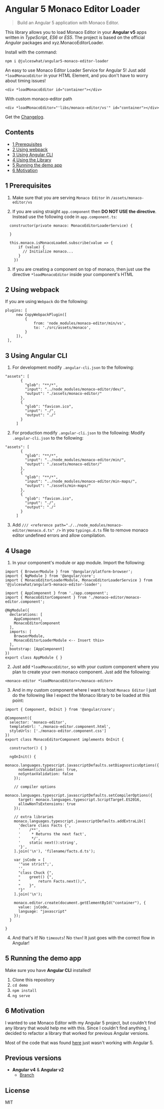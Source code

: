 # Angular 5 Monaco Editor Loader
>Build an Angular 5 application with Monaco Editor.

This library allows you to load Monaco Editor in your **Angular v5** apps written in _TypeScript_, _ES6_ or _ES5_. 
The project is based on the official _Angular_ packages and xyz.MonacoEditorLoader.


Install with the command:

```
npm i @julceswhat/angular5-monaco-editor-loader
```

An easy to use Monaco Editor Loader Service for Angular 5! Just add `*loadMonacoEditor` in your HTML Element, and you don't have to worry about timing issues!

```
<div *loadMonacoEditor id="container"></div> 

```

With custom monaco-editor path
```
<div *loadMonacoEditor="'libs/monaco-editor/vs'" id="container"></div> 

```

Get the [Changelog](https://github.com/julceswhat/angular5-monaco-editor-loader/blob/master/CHANGELOG.md).

## Contents
* [1 Prerequisites](#1)
* [2 Using webpack](#2)
* [3 Using Angular CLI](#3)
* [4 Using the Library](#4)
* [5 Running the demo app](#5)
* [6 Motivation](#6)

## <a name="1"></a>1 Prerequisites

1. Make sure that you are serving `Monaco Editor` in `/assets/monaco-editor/vs`

2. If you are using straight `app.component` then **DO NOT USE the directive**. Instead use the following code in `app.component.ts`:

```
  constructor(private monaco: MonacoEditorLoaderService) {

  }

  this.monaco.isMonacoLoaded.subscribe(value => {
      if (value) {
        // Initialize monaco...
      }
    })
```

3. If you are creating a component on top of monaco, then just use the directive `*loadMonacoEditor` inside your component's HTML

## <a name="2"></a>2 Using webpack
If you are using `Webpack` do the following:
```
plugins: [
     new CopyWebpackPlugin([
         {
             from: 'node_modules/monaco-editor/min/vs',
             to: './src/assets/monaco',
         }
     ]),
 ],
 ```

## <a name="3"></a>3 Using Angular CLI

1. For development modify `.angular-cli.json` to the following:
 ```
 "assets": [
        {
          "glob": "**/*",
          "input": "../node_modules/monaco-editor/dev/",
          "output": "./assets/monaco-editor/"
        },
        {
          "glob": "favicon.ico",
          "input": "./",
          "output": "./"
        }
      ]
```

2. For production modify `.angular-cli.json` to the following:
Modify `.angular-cli.json` to the following:
 ```
 "assets": [
        {
          "glob": "**/*",
          "input": "../node_modules/monaco-editor/min/",
          "output": "./assets/monaco-editor/"
        },
        {
          "glob": "**/*",
          "input": "../node_modules/monaco-editor/min-maps/",
          "output": "./assets/min-maps/"
        },
        {
          "glob": "favicon.ico",
          "input": "./",
          "output": "./"
        }
      ]
```

3. Add `/// <reference path="./../node_modules/monaco-editor/monaco.d.ts" />` in you `typings.d.ts` file to remove monaco editor undefined errors and allow compilation.

## <a name="4"></a>4 Usage

1. In your component's module or app module. Import the following:

```
import { BrowserModule } from '@angular/platform-browser';
import { NgModule } from '@angular/core';
import { MonacoEditorLoaderModule, MonacoEditorLoaderService } from '@julceswhat/angular5-monaco-editor-loader';

import { AppComponent } from './app.component';
import { MonacoEditorComponent } from './monaco-editor/monaco-editor.component';

@NgModule({
  declarations: [
    AppComponent,
    MonacoEditorComponent
  ],
  imports: [
    BrowserModule,
    MonacoEditorLoaderModule <-- Insert this>
  ],
  bootstrap: [AppComponent]
})
export class AppModule { }

```

2. Just add `*loadMonacoEditor`, so with your custom component where you plan to create your own monaco component. Just add the following:

```
<monaco-editor *loadMonacoEditor></monaco-editor>
```

3. And in my custom component where I want to host `Monaco Editor` I just do the following like I expect the Monaco library to be loaded at this point:

```
import { Component, OnInit } from '@angular/core';

@Component({
  selector: 'monaco-editor',
  templateUrl: './monaco-editor.component.html',
  styleUrls: ['./monaco-editor.component.css']
})
export class MonacoEditorComponent implements OnInit {

  constructor() { }

  ngOnInit() {
    monaco.languages.typescript.javascriptDefaults.setDiagnosticsOptions({
      noSemanticValidation: true,
      noSyntaxValidation: false
    });

    // compiler options
    monaco.languages.typescript.javascriptDefaults.setCompilerOptions({
      target: monaco.languages.typescript.ScriptTarget.ES2016,
      allowNonTsExtensions: true
    });

    // extra libraries
    monaco.languages.typescript.javascriptDefaults.addExtraLib([
      'declare class Facts {',
      '    /**',
      '     * Returns the next fact',
      '     */',
      '    static next():string',
      '}',
    ].join('\n'), 'filename/facts.d.ts');

    var jsCode = [
      '"use strict";',
      '',
      "class Chuck {",
      "    greet() {",
      "        return Facts.next();",
      "    }",
      "}"
    ].join('\n');

    monaco.editor.create(document.getElementById("container"), {
      value: jsCode,
      language: "javascript"
    });
  }

}
```

4. And that's it! No `timeouts`! No `then`! It just goes with the correct flow in Angular!

## <a name="5"></a>5 Running the demo app
Make sure you have **Angular CLI** installed!

1. Clone this repository
2. `cd demo`
3. `npm install`
4. `ng serve`

## <a name="6"></a>6 Motivation
I wanted to use Monaco Editor with my Angular 5 project, but couldn't find any library that would help me with this. Since I couldn't find anything, I decided to refactor a library that worked for previous Angular versions.

Most of the code that was found [here](https://github.com/leolorenzoluis/xyz.MonacoEditorLoader) just wasn't working with Angular 5.

## Previous versions
- **Angular v4** &amp; **Angular v2**
    - [Branch](https://github.com/leolorenzoluis/xyz.MonacoEditorLoader)

## License
MIT